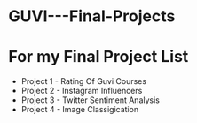 # GUVI---Final-Projects
# For my Final Project List
* Project 1 - Rating Of Guvi Courses
* Project 2 - Instagram Influencers
* Project 3 - Twitter Sentiment Analysis
* Project 4 - Image Classigication
